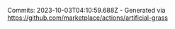 Commits: 2023-10-03T04:10:59.688Z - Generated via https://github.com/marketplace/actions/artificial-grass
<br>
